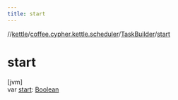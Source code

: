 ```yaml
---
title: start
---
```

//[kettle](../../../index.html)/[coffee.cypher.kettle.scheduler](../index.html)/[TaskBuilder](index.html)/[start](start.html)



# start



[jvm]\
var [start](start.html): [Boolean](https://kotlinlang.org/api/latest/jvm/stdlib/kotlin/-boolean/index.html)




